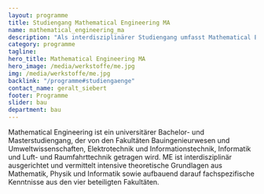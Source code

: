 ```yaml
---
layout: programme
title: Studiengang Mathematical Engineering MA
name: mathematical_engineering_ma
description: "Als interdisziplinärer Studiengang umfasst Mathematical Engineering eine Vielzahl von Themengebieten und Anwendungsmöglichkeiten."
category: programme
tagline: 
hero_title: Mathematical Engineering MA
hero_image: /media/werkstoffe/me.jpg
img: /media/werkstoffe/me.jpg
backlink: "/programme#studiengaenge"
contact_name: geralt_siebert
footer: Programme
slider: bau
department: bau
---
```


Mathematical Engineering ist ein universitärer Bachelor- und Masterstudiengang,
der von den Fakultäten Bauingenieurwesen und Umweltwissenschaften,
Elektrotechnik und Informationstechnik, Informatik und Luft- und
Raumfahrttechnik getragen wird. ME ist interdisziplinär ausgerichtet und
vermittelt intensive theoretische Grundlagen aus Mathematik, Physik und
Informatik sowie aufbauend darauf fachspezifische Kenntnisse aus den vier
beteiligten Fakultäten.
